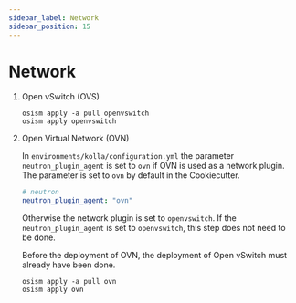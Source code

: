 ```yaml
---
sidebar_label: Network
sidebar_position: 15
---
```


# Network

1. Open vSwitch (OVS)

   ```
   osism apply -a pull openvswitch
   osism apply openvswitch
   ```

2. Open Virtual Network (OVN)

   In `environments/kolla/configuration.yml` the parameter `neutron_plugin_agent` is set to
   `ovn` if OVN is used as a network plugin. The parameter is set to `ovn` by default in the
   Cookiecutter.

   ```yaml title="environments/kolla/configuration.yml"
   # neutron
   neutron_plugin_agent: "ovn"
   ```

   Otherwise the network plugin is set to `openvswitch`.
   If the `neutron_plugin_agent` is set to `openvswitch`, this step does not need to be done.

   Before the deployment of OVN, the deployment of Open vSwitch must already have been done.

   ```
   osism apply -a pull ovn
   osism apply ovn
   ```

